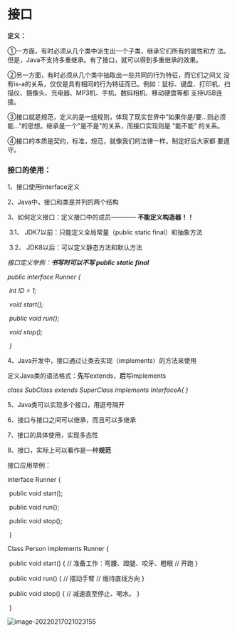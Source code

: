 # 接口

**定义：**

①一方面，有时必须从几个类中派生出一个子类，继承它们所有的属性和方 法。但是，Java不支持多重继承。有了接口，就可以得到多重继承的效果。

②另一方面，有时必须从几个类中抽取出一些共同的行为特征，而它们之间又 没有is-a的关系，仅仅是具有相同的行为特征而已。例如：鼠标、键盘、打印机、扫描仪、摄像头、充电器、MP3机、手机、数码相机、移动硬盘等都 支持USB连接。

③接口就是规范，定义的是一组规则，体现了现实世界中“如果你是/要...则必须能...”的思想。继承是一个"是不是"的关系，而接口实现则是 "能不能" 的关系。

④接口的本质是契约，标准，规范，就像我们的法律一样。制定好后大家都 要遵守。

### 接口的使用：

1、接口使用interface定义

2、Java中，接口和类是并列的两个结构

3、如何定义接口：定义接口中的成员———— **不能定义构造器！！**

​		3.1、 JDK7以前：只能定义全局常量（public static final）和抽象方法

​		3.2、 JDK8以后：可以定义静态方法和默认方法

*接口定义举例：**书写时可以不写 public static final***

 *public interface Runner {* 

​		*int ID = 1;* 

​		*void start();* 

​		*public void run();*

​		*void stop();* 

​	*}*

4、Java开发中，接口通过让类去实现（implements）的方法来使用

定义Java类的语法格式：**先**写extends，**后**写implements 

*class SubClass extends SuperClass implements InterfaceA{ }*

5、Java类可以实现多个接口，用逗号隔开

6、接口与接口之间可以继承，而且可以多继承

7、接口的具体使用，实现多态性

8、接口，实际上可以看作是一种**规范**

接口应用举例：

interface Runner {

​		public void start();

​		public void run();

​		public void stop(); 

​	}

Class Person implements Runner { 

​		public void start() { // 准备工作：弯腰、蹬腿、咬牙、瞪眼 // 开跑 } 

​		public void run() { // 摆动手臂 // 维持直线方向 }

​		public void stop() { // 减速直至停止、喝水。 }

​	}

![image-20220217021023155](C:\Users\SongChunYU\AppData\Roaming\Typora\typora-user-images\image-20220217021023155.png)

